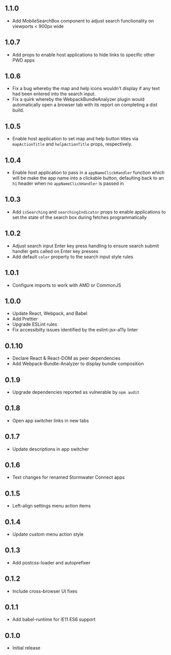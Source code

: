 ## 1.1.0

- Add MobileSearchBox component to adjust search functionality on viewports < 900px wide

## 1.0.7

- Add props to enable host applications to hide links to specific other PWD apps

## 1.0.6

- Fix a bug whereby the map and help icons wouldn't display if any text had
been entered into the search input.
- Fix a quirk whereby the WebpackBundleAnalyzer plugin would automatically
open a browser tab with its report on completing a dist build.

## 1.0.5

- Enable host application to set map and help button titles via
`mapActionTitle` and `helpActionTitle` props, respectively.

## 1.0.4

- Enable host application to pass in a `appNameClickHandler` function which will
be make the app name into a clickable button, defaulting back to an `h1` header
when no `appNameClickHandler` is passed in

## 1.0.3

- Add `isSearching` and `searchingIndicator` props to enable applications to set
the state of the search box during fetches programmatically

## 1.0.2

- Adjust search input Enter key press handling to ensure search submit handler
gets called on Enter key presses
- Add default `color` property to the search input style rules

## 1.0.1

- Configure imports to work with AMD or CommonJS

## 1.0.0

- Update React, Webpack, and Babel
- Add Prettier
- Upgrade ESLint rules
- Fix accessibilty issues identified by the eslint-jsx-a11y linter

## 0.1.10

- Declare React & React-DOM as peer dependencies
- Add Webpack-Bundle-Analyzer to display bundle composition

## 0.1.9

- Upgrade dependencies reported as vulnerable by `npm audit`

## 0.1.8

- Open app switcher links in new tabs

## 0.1.7

- Update descriptions in app switcher

## 0.1.6

- Text changes for renamed Stormwater Connect apps

## 0.1.5

- Left-align settings menu action items

## 0.1.4

- Update custom menu action style

## 0.1.3

- Add postcss-loader and autoprefixer

## 0.1.2

- Include cross-browser UI fixes

## 0.1.1

- Add babel-runtime for IE11 ES6 support

## 0.1.0

- Initial release

